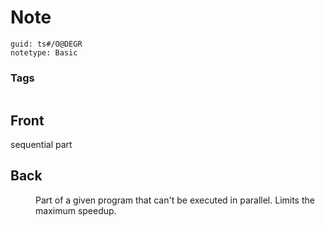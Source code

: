 # Note
```
guid: ts#/O@DEGR
notetype: Basic
```

### Tags
```
```

## Front
<dt>sequential part</dt>

## Back
<dd>Part of a given program that can't be executed in parallel. Limits the maximum speedup.</dd>
